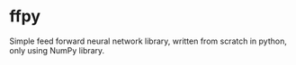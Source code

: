 # ffpy
Simple feed forward neural network library, written from scratch in python, only using NumPy library.
